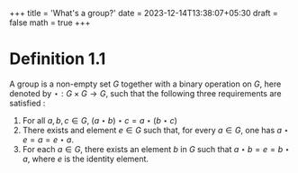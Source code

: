 +++
title = 'What's a group?'
date = 2023-12-14T13:38:07+05:30
draft = false 
math = true
+++

# Definition 1.1

A group is a non-empty set $G$ together with a binary operation on $G$, here denoted by $\star : G\times G \to G$, such that the following three requirements are satisfied :

1. For all $a,b,c\in G$, $(a\star b)\star c = a\star(b\star c)$
2. There exists and element $e\in G$ such that, for every $a\in G$, one has $a\star e = a = e\star a$.
3. For each $a\in G$, there exists an element $b$ in $G$ such that $a\star b = e = b\star a$, where $e$ is the identity element. 


